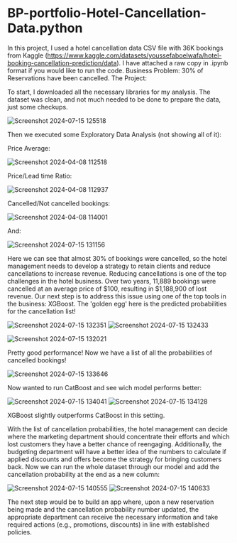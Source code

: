 # BP-portfolio-Hotel-Cancellation-Data.python

In this project, I used a hotel cancellation data CSV file with 36K bookings from Kaggle (https://www.kaggle.com/datasets/youssefaboelwafa/hotel-booking-cancellation-prediction/data). I have attached a raw copy in .ipynb format if you would like to run the code.
Business Problem: 30% of Reservations have been cancelled.
The Project:

To start, I downloaded all the necessary libraries for my analysis. The dataset was clean, and not much needed to be done to prepare the data, just some checkups.

![Screenshot 2024-07-15 125518](https://github.com/user-attachments/assets/9b2788ee-70ff-464f-a561-4129408df434)

Then we executed some Exploratory Data Analysis (not showing all of it):

Price Average:

![Screenshot 2024-04-08 112518](https://github.com/user-attachments/assets/160ec2cf-1e91-4c7b-803f-80d752a2b14e)

Price/Lead time Ratio:

![Screenshot 2024-04-08 112937](https://github.com/user-attachments/assets/635ef72a-f14f-44e3-b37e-fe64aabea8d2)

Cancelled/Not cancelled bookings:

![Screenshot 2024-04-08 114001](https://github.com/user-attachments/assets/e5eeb69a-620a-4ab9-a315-d273f4aeac40)

And:

![Screenshot 2024-07-15 131156](https://github.com/user-attachments/assets/01de5657-765e-4231-a513-03f1cd5b6b30)


Here we can see that almost 30% of bookings were cancelled, so the hotel management needs to develop a strategy to retain clients and reduce cancellations to increase revenue. Reducing cancellations is one of the top challenges in the hotel business. Over two years, 11,889 bookings were cancelled at an average price of $100, resulting in $1,188,900 of lost revenue. Our next step is to address this issue using one of the top tools in the business: XGBoost. The 'golden egg' here is the predicted probabilities for the cancellation list!

![Screenshot 2024-07-15 132351](https://github.com/user-attachments/assets/e0a55ba2-010b-4bde-ae17-0ddfbbde6398)
![Screenshot 2024-07-15 132433](https://github.com/user-attachments/assets/eaf72805-3911-400b-bb28-2265d274017a)


![Screenshot 2024-07-15 132021](https://github.com/user-attachments/assets/6fbf7d24-d14c-4f90-ab2c-b9ef4c040f5e)


Pretty good performance! Now we have a list of all the probabilities of cancelled bookings!

![Screenshot 2024-07-15 133646](https://github.com/user-attachments/assets/0b8a3e9e-a7e3-4aa2-bc0d-21c25bd4ec5c)

Now wanted to run CatBoost and see wich model performs better:

![Screenshot 2024-07-15 134041](https://github.com/user-attachments/assets/0e469d94-c003-48e9-bc4f-fa71df6ab799)
![Screenshot 2024-07-15 134128](https://github.com/user-attachments/assets/abf69ccd-276f-468c-b89d-05f3c01c1464)

XGBoost slightly outperforms CatBoost in this setting.

With the list of cancellation probabilities, the hotel management can decide where the marketing department should concentrate their efforts and which lost customers they have a better chance of reengaging. Additionally, the budgeting department will have a better idea of the numbers to calculate if applied discounts and offers become the strategy for bringing customers back. Now we can run the whole dataset through our model and add the cancellation probability at the end as a new column:

![Screenshot 2024-07-15 140555](https://github.com/user-attachments/assets/4bc2a061-b95d-4c82-a9ae-55d35fb040b3)
![Screenshot 2024-07-15 140633](https://github.com/user-attachments/assets/809d7c69-8e99-47d0-aeba-91b7dcb7b95d)

The next step would be to build an app where, upon a new reservation being made and the cancellation probability number updated, the appropriate department can receive the necessary information and take required actions (e.g., promotions, discounts) in line with established policies.


